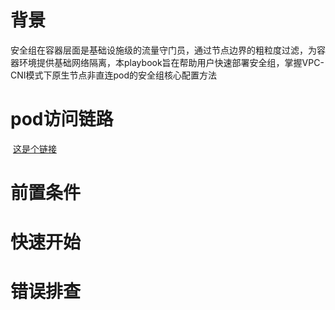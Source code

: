 # 背景
安全组在容器层面是基础设施级的流量守门员，通过节点边界的粗粒度过滤，为容器环境提供基础网络隔离，本playbook旨在帮助用户快速部署安全组，掌握VPC-CNI模式下原生节点非直连pod的安全组核心配置方法
# pod访问链路
![]()
[这是个链接](https://github.com/aliantli/sg_playbook/blob/0e0637fcacc2bc3e788012c0b4be200231fe58de/VPC-CNI%E5%AE%89%E5%85%A8%E7%BB%84%E6%9C%80%E4%BD%B3%E5%AE%9E%E8%B7%B5/image/1.png)
# 前置条件

# 快速开始

# 错误排查
